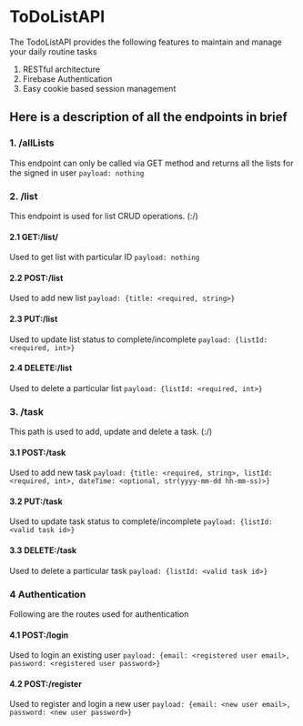 # ToDoListAPI

The TodoListAPI provides the following features to maintain and manage your daily routine tasks
1. RESTful architecture
2. Firebase Authentication
3. Easy cookie based session management

## Here is a description of all the endpoints in brief

### 1. /allLists
This endpoint can only be called via GET method and returns all the lists for the signed in user
``` payload: nothing ```

### 2. /list
This endpoint is used for list CRUD operations. (<method>:/<path>)

#### 2.1 GET:/list/<listId>
  Used to get list with particular ID
``` payload: nothing ```
  
#### 2.2 POST:/list
  Used to add new list
  ```payload: {title: <required, string>}```
  
#### 2.3 PUT:/list
  Used to update list status to complete/incomplete
  ```payload: {listId: <required, int>}```
  
#### 2.4 DELETE:/list
  Used to delete a particular list
  ```payload: {listId: <required, int>}```
  
### 3. /task
This path is used to add, update and delete a task. (<method>:/<path>)

#### 3.1 POST:/task
  Used to add new task
  ```payload: {title: <required, string>, listId: <required, int>, dateTime: <optional, str(yyyy-mm-dd hh-mm-ss)>}```

#### 3.2 PUT:/task
  Used to update task status to complete/incomplete
  ```payload: {listId: <valid task id>}```

#### 3.3 DELETE:/task
  Used to delete a particular task
  ```payload: {listId: <valid task id>}```
  
### 4 Authentication
Following are the routes used for authentication

#### 4.1 POST:/login
  Used to login an existing user
  ```payload: {email: <registered user email>, password: <registered user password>}```
  
#### 4.2 POST:/register
  Used to register and login a new user
  ```payload: {email: <new user email>, password: <new user password>}```

